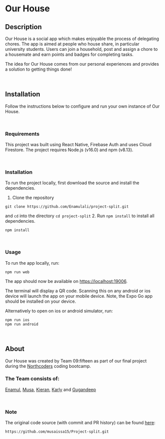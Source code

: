 # Our House

## Description

Our House is a social app which makes enjoyable the process of delegating chores. The app is aimed at people who house share, in particular university students. Users can join a household, post and assign a chore to a housemate and earn points and badges for completing tasks.

The idea for Our House comes from our personal experiences and provides a solution to getting things done!

<br>

## Installation

Follow the instructions below to configure and run your own instance of Our House.

<br>

### Requirements

This project was built using React Native, Firebase Auth and uses Cloud Firestore. The project requires Node.js (v16.0) and npm (v8.13).

<br>

### Installation

To run the project locally, first download the source and install the dependencies.

1. Clone the repository

```
git clone https://github.com/Enamulali/project-split.git
```

and `cd` into the directory
`cd project-split` 2. Run `npm install` to install all dependencies.

```
npm install
```

<br>

### Usage

To run the app locally, run:

```
npm run web
```

The app should now be available on [https://localhost:19006](https://localhost:19006).

The terminal will display a QR code. Scanning this on any android or ios device will launch the app on your mobile device. Note, the Expo Go app should be installed on your device.

Alternatively to open on ios or android simulator, run:

```
npm run ios
npm run android
```

<br>

## About

Our House was created by Team 09:fifteen as part of our final project during the [Northcoders](https://northcoders.com) coding bootcamp.

### The Team consists of:

[Enamul](https://github.com/Enamulali),
[Musa](https://github.com/musaissa15),
[Kieran](https://github.com/kieranjoyce), [Karly](https://github.com/Karly-22) and [Gugandeep](https://github.com/gsbinning)

<br>

### Note

The original code source (with commit and PR history) can be found [here](https://github.com/musaissa15/Project-split):

```
https://github.com/musaissa15/Project-split.git
```
